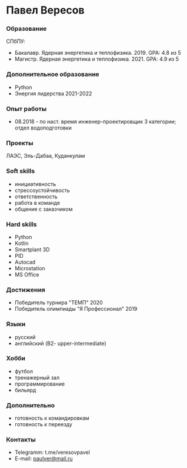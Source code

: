 # Павел Вересов

### Образование
СПбПУ:
- Бакалавр. Ядерная энергетика и теплофизика. 2019. GPA: 4.8 из 5
- Магистр. Ядерная энергетика и теплофизика. 2021. GPA: 4.9 из 5


### Дополнительное образование
- Python
- Энергия лидерства 2021-2022


### Опыт работы
- 08.2018 - по наст. время инженер-проектировщик 3 категории; отдел водоподготовки


### Проекты
ЛАЭС, Эль-Дабаа, Куданкулам


### Soft skills
- инициативность
- стрессоустойчивость
- ответственность
- работа в команде
- общение с заказчиком


### Hard skills
- Python
- Kotlin
- Smartplant 3D
- PID
- Autocad
- Microstation
- MS Office


### Достижения
- Победитель турнира "ТЕМП" 2020
- Победитель олимпиады "Я Профессионал" 2019


### Языки
- русский
- английский (B2- upper-intermediate)


### Хобби 
- футбол
- тренажерный зал
- программирование
- бильярд


### Дополнительно
- готовность к командировкам
- готовность к переезду


### Контакты
- Telegramm: t.me/veresovpavel
- E-mail: paulver@mail.ru
